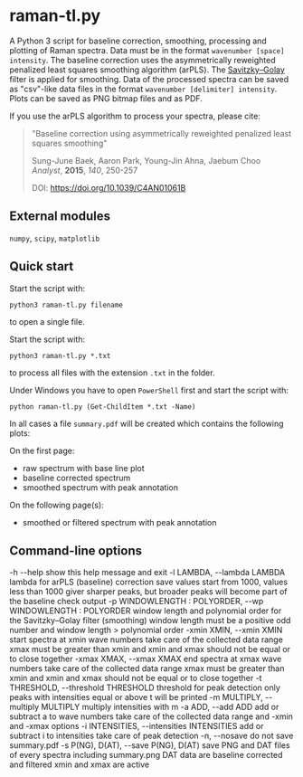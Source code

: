 # raman-tl.py
A Python 3 script for baseline correction, smoothing, processing and plotting of Raman spectra. Data must be in the format `wavenumber [space] intensity`. The baseline correction uses the asymmetrically reweighted penalized least squares smoothing algorithm (arPLS). The [Savitzky–Golay](https://en.wikipedia.org/wiki/Savitzky–Golay_filter) filter is applied for smoothing. Data of the processed spectra can be saved as "csv"-like data files in the format `wavenumber [delimiter] intensity`. Plots can be saved as PNG bitmap files and as PDF.

If you use the arPLS algorithm to process your spectra, please cite:

> "Baseline correction using asymmetrically reweighted penalized least squares smoothing"
> 
> Sung-June Baek, Aaron Park, Young-Jin Ahna, Jaebum Choo  
> *Analyst*, **2015**, *140*, 250-257
> 
> DOI:	https://doi.org/10.1039/C4AN01061B



## External modules
 `numpy`,  `scipy`,  `matplotlib`
 
## Quick start
 Start the script with:
```console
python3 raman-tl.py filename
```
to open a single file.

Start the script with:
```console
python3 raman-tl.py *.txt
```
to process all files with the extension  `.txt` in the folder.

Under Windows you have to open `PowerShell` first and start the script with:
```console
python raman-tl.py (Get-ChildItem *.txt -Name)
```

In all cases a file `summary.pdf` will be created which contains the following plots:

On the first page:
- raw spectrum with base line plot
- baseline corrected spectrum
- smoothed spectrum with peak annotation 

On the following page(s):
- smoothed or filtered spectrum with peak annotation 

## Command-line options

  -h --help            show this help message and exit
  -l LAMBDA, --lambda LAMBDA
                        lambda for arPLS (baseline) correction
                        save values start from 1000, values less than 1000 giver sharper peaks,
                        but broader peaks will become part of the baseline
                        check output
  -p WINDOWLENGTH : POLYORDER, --wp WINDOWLENGTH : POLYORDER
                        window length and polynomial order for the Savitzky–Golay filter (smoothing)
                        window length must be a positive odd number and window length > polynomial order
  -xmin XMIN, --xmin XMIN
                        start spectra at xmin wave numbers
                        take care of the collected data range
                        xmax must be greater than xmin and xmin and xmax should not be equal or to close together
  -xmax XMAX, --xmax XMAX
                        end spectra at xmax wave numbers
                        take care of the collected data range
                        xmax must be greater than xmin and xmin and xmax should not be equal or to close together
  -t THRESHOLD, --threshold THRESHOLD
                        threshold for peak detection
                        only peaks with intensities equal or above t will be printed
  -m MULTIPLY, --multiply MULTIPLY
                        multiply intensities with m
  -a ADD, --add ADD     add or subtract a to wave numbers
                        take care of the collected data range and -xmin and -xmax options
  -i INTENSITIES, --intensities INTENSITIES
                        add or subtract i to intensities
                        take care of peak detection
  -n, --nosave          do not save summary.pdf
  -s P(NG), D(AT), --save P(NG), D(AT)
                        save PNG and DAT files of every spectra including summary.png
                        DAT data are baseline corrected and filtered
                        xmin and xmax are active

